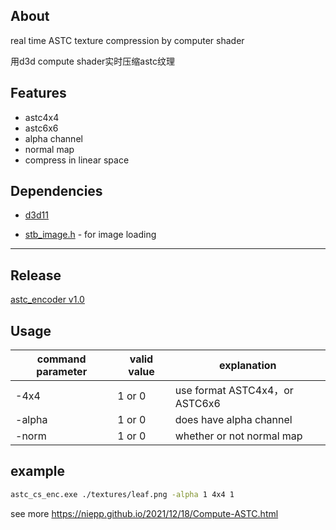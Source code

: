 ## About

real time ASTC texture compression by computer shader 

用d3d compute shader实时压缩astc纹理

## Features

- astc4x4
- astc6x6
- alpha channel
- normal map
- compress in linear space

## Dependencies

- [d3d11](https://docs.microsoft.com/en-us/windows/win32/api/_direct3d11/)

- [stb_image.h](https://github.com/nothings/stb/blob/master/stb_image.h) -   for image loading

------

## Release

[astc_encoder v1.0](https://github.com/niepp/astc_encoder/releases/download/V1.0/astc_cs_enc.7z)

## Usage

| command parameter | valid value | explanation                    |
| ----------------- | ----------- | ------------------------------ |
| -4x4              | 1 or 0      | use format ASTC4x4，or ASTC6x6 |
| -alpha            | 1 or 0      | does have alpha channel        |
| -norm             | 1 or 0      | whether or not normal map      |

## example

``` bash
astc_cs_enc.exe ./textures/leaf.png -alpha 1 4x4 1
```

see more https://niepp.github.io/2021/12/18/Compute-ASTC.html